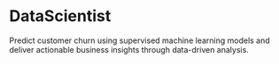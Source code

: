 # DataScientist
Predict customer churn using supervised machine learning models and deliver actionable business insights through data-driven analysis.
